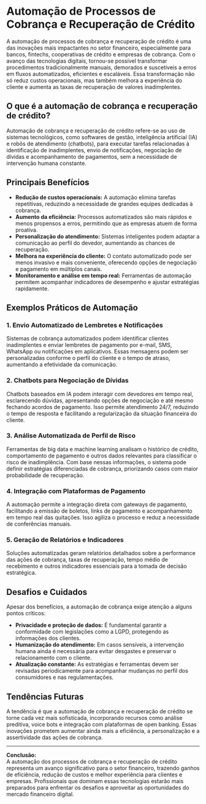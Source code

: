 # Automação de Processos de Cobrança e Recuperação de Crédito

A automação de processos de cobrança e recuperação de crédito é uma das inovações mais impactantes no setor financeiro, especialmente para bancos, fintechs, cooperativas de crédito e empresas de cobrança. Com o avanço das tecnologias digitais, tornou-se possível transformar procedimentos tradicionalmente manuais, demorados e suscetíveis a erros em fluxos automatizados, eficientes e escaláveis. Essa transformação não só reduz custos operacionais, mas também melhora a experiência do cliente e aumenta as taxas de recuperação de valores inadimplentes.

## O que é a automação de cobrança e recuperação de crédito?

Automação de cobrança e recuperação de crédito refere-se ao uso de sistemas tecnológicos, como softwares de gestão, inteligência artificial (IA) e robôs de atendimento (chatbots), para executar tarefas relacionadas à identificação de inadimplentes, envio de notificações, negociação de dívidas e acompanhamento de pagamentos, sem a necessidade de intervenção humana constante.

## Principais Benefícios

- **Redução de custos operacionais:** A automação elimina tarefas repetitivas, reduzindo a necessidade de grandes equipes dedicadas à cobrança.
- **Aumento da eficiência:** Processos automatizados são mais rápidos e menos propensos a erros, permitindo que as empresas atuem de forma proativa.
- **Personalização do atendimento:** Sistemas inteligentes podem adaptar a comunicação ao perfil do devedor, aumentando as chances de recuperação.
- **Melhora na experiência do cliente:** O contato automatizado pode ser menos invasivo e mais conveniente, oferecendo opções de negociação e pagamento em múltiplos canais.
- **Monitoramento e análise em tempo real:** Ferramentas de automação permitem acompanhar indicadores de desempenho e ajustar estratégias rapidamente.

## Exemplos Práticos de Automação

### 1. **Envio Automatizado de Lembretes e Notificações**

Sistemas de cobrança automatizados podem identificar clientes inadimplentes e enviar lembretes de pagamento por e-mail, SMS, WhatsApp ou notificações em aplicativos. Essas mensagens podem ser personalizadas conforme o perfil do cliente e o tempo de atraso, aumentando a efetividade da comunicação.

### 2. **Chatbots para Negociação de Dívidas**

Chatbots baseados em IA podem interagir com devedores em tempo real, esclarecendo dúvidas, apresentando opções de negociação e até mesmo fechando acordos de pagamento. Isso permite atendimento 24/7, reduzindo o tempo de resposta e facilitando a regularização da situação financeira do cliente.

### 3. **Análise Automatizada de Perfil de Risco**

Ferramentas de big data e machine learning analisam o histórico de crédito, comportamento de pagamento e outros dados relevantes para classificar o risco de inadimplência. Com base nessas informações, o sistema pode definir estratégias diferenciadas de cobrança, priorizando casos com maior probabilidade de recuperação.

### 4. **Integração com Plataformas de Pagamento**

A automação permite a integração direta com gateways de pagamento, facilitando a emissão de boletos, links de pagamento e acompanhamento em tempo real das quitações. Isso agiliza o processo e reduz a necessidade de conferências manuais.

### 5. **Geração de Relatórios e Indicadores**

Soluções automatizadas geram relatórios detalhados sobre a performance das ações de cobrança, taxas de recuperação, tempo médio de recebimento e outros indicadores essenciais para a tomada de decisão estratégica.

## Desafios e Cuidados

Apesar dos benefícios, a automação de cobrança exige atenção a alguns pontos críticos:

- **Privacidade e proteção de dados:** É fundamental garantir a conformidade com legislações como a LGPD, protegendo as informações dos clientes.
- **Humanização do atendimento:** Em casos sensíveis, a intervenção humana ainda é necessária para evitar desgastes e preservar o relacionamento com o cliente.
- **Atualização constante:** As estratégias e ferramentas devem ser revisadas periodicamente para acompanhar mudanças no perfil dos consumidores e nas regulamentações.

## Tendências Futuras

A tendência é que a automação de cobrança e recuperação de crédito se torne cada vez mais sofisticada, incorporando recursos como análise preditiva, voice bots e integração com plataformas de open banking. Essas inovações prometem aumentar ainda mais a eficiência, a personalização e a assertividade das ações de cobrança.

---

**Conclusão:**  
A automação dos processos de cobrança e recuperação de crédito representa um avanço significativo para o setor financeiro, trazendo ganhos de eficiência, redução de custos e melhor experiência para clientes e empresas. Profissionais que dominam essas tecnologias estarão mais preparados para enfrentar os desafios e aproveitar as oportunidades do mercado financeiro digital.